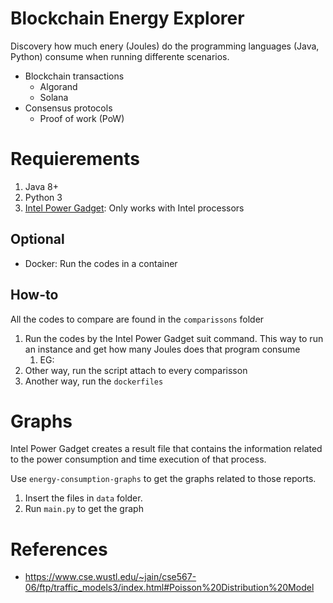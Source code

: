 # Blockchain Energy Explorer
Discovery how much enery (Joules) do the programming languages (Java, Python) consume when running differente scenarios.
* Blockchain transactions
    * Algorand
    * Solana
* Consensus protocols
    * Proof of work (PoW)

# Requierements
1. Java 8+
1. Python 3
1. [Intel Power Gadget](https://www.intel.com/content/www/us/en/developer/articles/tool/power-gadget.html): Only works with Intel processors

## Optional
* Docker: Run the codes in a container

## How-to
All the codes to compare are found in the `comparissons` folder

1. Run the codes by the Intel Power Gadget suit command. This way to run an instance and get how many Joules does that program consume
    1. EG:
1. Other way, run the script attach to every comparisson
1. Another way, run the `dockerfiles`

# Graphs
Intel Power Gadget creates a result file that contains the information related to the power consumption and time execution of that process.

Use `energy-consumption-graphs` to get the graphs related to those reports.

1. Insert the files in `data` folder.
2. Run `main.py` to get the graph

# References
* https://www.cse.wustl.edu/~jain/cse567-06/ftp/traffic_models3/index.html#Poisson%20Distribution%20Model
